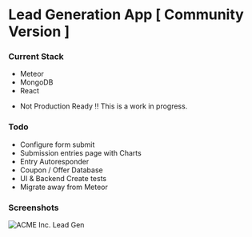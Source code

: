 # Lead Generation App [ Community Version ]

### Current Stack

- Meteor
- MongoDB
- React


* Not Production Ready !!
This is a work in progress.

### Todo

- Configure form submit
- Submission entries page with Charts
- Entry Autoresponder
- Coupon / Offer Database
- UI & Backend Create tests
- Migrate away from Meteor

### Screenshots

 ![ACME Inc. Lead Gen](https://s27.postimg.org/bj2qsmf1v/leadgen_cropped3.png)
